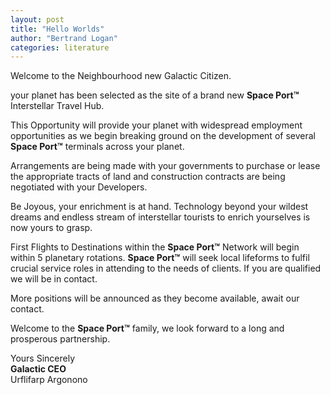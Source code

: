 ```yaml
---
layout: post
title: "Hello Worlds"
author: "Bertrand Logan"
categories: literature
---
```


Welcome to the Neighbourhood new Galactic Citizen.

your planet has been selected as the site of a brand new **Space Port™** Interstellar Travel Hub.

This Opportunity will provide your planet with widespread employment opportunities as we begin breaking ground on the development of several **Space Port™** terminals across your planet.

Arrangements are being made with your governments to purchase or lease the appropriate tracts of land and construction contracts are being negotiated with your Developers.

Be Joyous, your enrichment is at hand. Technology beyond your wildest dreams and endless stream of interstellar tourists to enrich yourselves is now yours to grasp.

First Flights to Destinations within the **Space Port™** Network will begin within 5 planetary rotations. **Space Port™** will seek local lifeforms to fulfil crucial service roles in attending to the needs of clients. If you are qualified we will be in contact.

More positions will be announced as they become available, await our contact.

Welcome to the **Space Port™** family, we look forward to a long and prosperous partnership.
  
  
Yours Sincerely  
**Galactic CEO**  
Urflifarp Argonono


